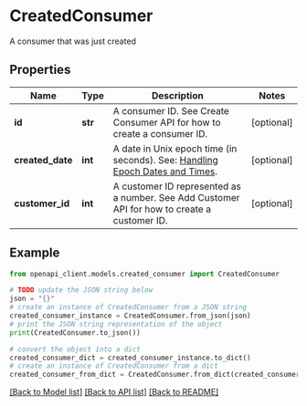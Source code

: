 # CreatedConsumer

A consumer that was just created

## Properties

Name | Type | Description | Notes
------------ | ------------- | ------------- | -------------
**id** | **str** | A consumer ID. See Create Consumer API for how to create a consumer ID. | [optional] 
**created_date** | **int** | A date in Unix epoch time (in seconds). See: [Handling Epoch Dates and Times](https://developer.mastercard.com/open-banking-us/documentation/codes-and-formats/). | [optional] 
**customer_id** | **int** | A customer ID represented as a number. See Add Customer API for how to create a customer ID. | [optional] 

## Example

```python
from openapi_client.models.created_consumer import CreatedConsumer

# TODO update the JSON string below
json = "{}"
# create an instance of CreatedConsumer from a JSON string
created_consumer_instance = CreatedConsumer.from_json(json)
# print the JSON string representation of the object
print(CreatedConsumer.to_json())

# convert the object into a dict
created_consumer_dict = created_consumer_instance.to_dict()
# create an instance of CreatedConsumer from a dict
created_consumer_from_dict = CreatedConsumer.from_dict(created_consumer_dict)
```
[[Back to Model list]](../README.md#documentation-for-models) [[Back to API list]](../README.md#documentation-for-api-endpoints) [[Back to README]](../README.md)


